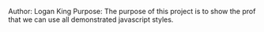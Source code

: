 Author: Logan King
Purpose: The purpose of this project is to show the prof that we can use all demonstrated javascript styles.
